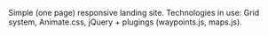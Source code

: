 Simple (one page) responsive landing site.
Technologies in use: Grid system, Animate.css, jQuery + plugings (waypoints.js, maps.js).
